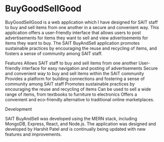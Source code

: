 # BuyGoodSellGood

BuyGoodSellGood is a web application which I have designed for SAIT staff to buy and sell items from one another in a secure and convenient way. This application offers a user-friendly interface that allows users to post advertisements for items they want to sell and view advertisements for items they want to buy. The SAIT BuyAndSell application promotes sustainable practices by encouraging the reuse and recycling of items, and fosters a sense of community among SAIT staff.

Features
Allows SAIT staff to buy and sell items from one another
User-friendly interface for easy navigation and posting of advertisements
Secure and convenient way to buy and sell items within the SAIT community
Provides a platform for building connections and fostering a sense of community among SAIT staff
Promotes sustainable practices by encouraging the reuse and recycling of items
Can be used to sell a wide range of items, from textbooks to furniture to electronics
Offers a convenient and eco-friendly alternative to traditional online marketplaces.

Development

SAIT BuyAndSell was developed using the MERN stack, including MongoDB, Express, React, and Node.js. The application was designed and developed by Harshit Patel and is continually being updated with new features and improvements.
